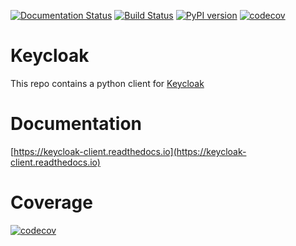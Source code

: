 [![Documentation Status](https://readthedocs.org/projects/keycloak-client/badge/?version=latest)](https://keycloak-client.readthedocs.io/en/latest/?badge=latest)
[![Build Status](https://travis-ci.com/puthiry-lab/keycloak-client.svg?branch=master)](https://travis-ci.com/puthiry-lab/keycloak-client)
[![PyPI version](https://badge.fury.io/py/keycloak.svg)](https://badge.fury.io/py/keycloak)
[![codecov](https://codecov.io/gh/puthiry-lab/keycloak-client/branch/master/graph/badge.svg)](https://codecov.io/gh/puthiry-lab/keycloak-client)


# Keycloak

This repo contains a python client for [Keycloak](https://www.keycloak.org/)

# Documentation

[https://keycloak-client.readthedocs.io](https://keycloak-client.readthedocs.io)

# Coverage

[![codecov](https://codecov.io/gh/puthiry-lab/keycloak-client/branch/master/graphs/commits.svg)](https://codecov.io/gh/puthiry-lab/keycloak-client)
